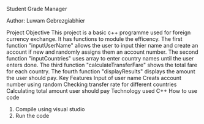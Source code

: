 Student Grade Manager

Author: Luwam Gebrezgiabhier

Project Objective
This project is a basic c++ programme used for foreign currency exchange. It has functions to module the efficency. 
The first function "inputUserName" allows the user to input thier name and create an account if new and randomly assigns them an account number.
The second function "inputCountries" uses array to enter country names until the user enters done.
The third function "calculateTransferFare" shows the total fare for each country.
The fourth function "displayResults" displays the amount the user should pay.
Key Features
Input of user name 
Creats account number using random
Checking transfer rate for different countries
Calculating total amount user should pay
Technology used
C++
How to use code
1. Compile using visual studio
2. Run the code
